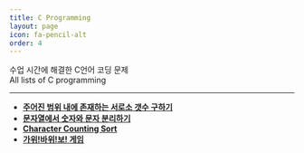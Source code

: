 ```yaml
---
title: C Programming
layout: page
icon: fa-pencil-alt
order: 4
---
```


수업 시간에 해결한 C언어 코딩 문제  
<a hreh="https://github.com/Gina-IT/C-programming" :target="_blank"> All lists of C programming </a>

----------

- [**주어진 범위 내에 존재하는 서로소 갯수 구하기**](https://github.com/Gina-IT/C-programming/blob/master/2020-05-13-coprime/README.md)  
- [**문자열에서 숫자와 문자 분리하기**](https://github.com/Gina-IT/C-programming/blob/master/2020-05-14-extract_num/README.md)   
- [**Character Counting Sort**](https://github.com/Gina-IT/C-programming/blob/master/2020-05-14-char_countingsort/README.md)  
- [**가위!바위!보! 게임**](https://github.com/Gina-IT/C-programming/blob/master/2020-05-15-RockScissorPaper/README.md)  



